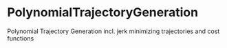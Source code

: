 # PolynomialTrajectoryGeneration
Polynomial Trajectory Generation incl. jerk minimizing trajectories and cost functions
